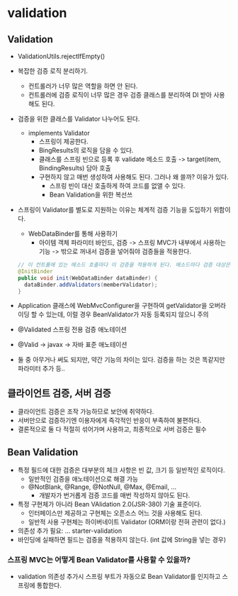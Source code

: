 # validation

## Validation
- ValidationUtils.rejectIfEmpty() 

- 복잡한 검증 로직 분리하기.
  - 컨트롤러가 너무 많은 역할을 하면 안 된다.
  - 컨트롤러에 검증 로직이 너무 많은 경우 검증 클래스를 분리하여 DI 받아 사용해도 된다.

- 검증을 위한 클래스를 Validator 나누어도 된다.
  - implements Validator 
    - 스프링이 제공한다.
    - BingResults의 로직을 담을 수 있다.
    - 클래스를 스프링 빈으로 등록 후 validate 메소드 호출 -> target(item, BindingResults) 담아 호출
    - 구현하지 않고 매번 생성하여 사용해도 된다. 그러나 왜 쓸까? 이유가 있다.
      - 스프링 빈이 대신 호출하게 하여 코드를 없앨 수 있다.
      - Bean Validation을 위한 복선쓰

- 스프링이 Validator를 별도로 지원하는 이유는 체계적 검증 기능을 도입하기 위함이다.
  - WebDataBinder를 통해 사용하기
    - 아이템 객체 파라미터 바인드, 검증 -> 스프링 MVC가 내부에서 사용하는 기능 -> 밖으로 꺼내서 검증을 넣어줘야 검증들을 적용한다.
  ```java
  // 이 컨트롤에 있는 메소드 호출마다 이 검증을 적용하게 된다. 메소드마다 검증 대상은 @Validated 추가
  @InitBinder
  public void init(WebDataBinder dataBinder) {
    dataBinder.addValidators(memberValidator);
  }
  ```
  
- Application 클래스에 WebMvcConfigurer을 구현하여 getValidator을 오버라이딩 할 수 있는데, 이럴 경우 BeanValidator가 자동 등록되지 않으니 주의

- @Validated 스프링 전용 검증 애노테이션 
- @Valid -> javax -> 자바 표준 애노테이션
- 둘 중 아무거나 써도 되지만, 약간 기능의 차이는 있다. 검증을 하는 것은 똑같지만 파라미터 추가 등..

## 클라이언트 검증, 서버 검증
- 클라이언트 검증은 조작 가능하므로 보안에 취약하다.
- 서버만으로 검증하기엔 이용자에게 즉각적인 반응이 부족하여 불편하다.
- 결론적으로 둘 다 적절히 섞어가며 사용하고, 최종적으로 서버 검증은 필수


## Bean Validation
- 특정 필드에 대한 검증은 대부분의 체크 사항은 빈 값, 크기 등 일반적인 로직이다. 
  - 일반적인 검증을 애노테이션으로 해결 가능
  - @NotBlank, @Range, @NotNull, @Max, @Email, ...
    - 개발자가 번거롭게 검증 코드를 매번 작성하지 않아도 된다.
- 특정 구현체가 아니라 Bean VAlidation 2.0(JSR-380) 기술 표준이다.
  - 인터페이스만 제공하고 구현체는 오픈소스 어느 것을 사용해도 된다.
  - 일반적 사용 구현체는 하이버네이트 Validator (ORM이랑 전혀 관련이 없다.)
- 의존성 추가 필요: ... starter-validation
- 바인딩에 실패하면 필드는 검증을 적용하지 않는다. (int 값에 String을 넣는 경우)

### 스프링 MVC는 어떻게 Bean Validator를 사용할 수 있을까?
- validation 의존성 추가시 스프링 부트가 자동으로 Bean Validator를 인지하고 스프링에 통합한다.


